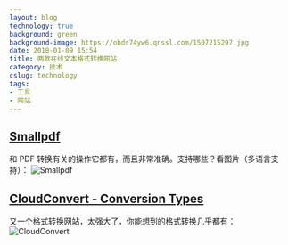 ```yaml
---
layout: blog
technology: true
background: green
background-image: https://obdr74yw6.qnssl.com/1507215297.jpg
date: 2018-01-09 15:54
title: 两款在线文本格式转换网站
category: 技术
cslug: technology
tags:
- 工具
- 网站
---
```


## [Smallpdf](https://smallpdf.com/)
和 PDF 转换有关的操作它都有，而且非常准确。支持哪些？看图片（多语言支持）：
![Smallpdf](https://ws1.sinaimg.cn/large/005QRCnggy1fk7rdq6owij311m0ivmyi.jpg)
## [CloudConvert - Conversion Types](https://cloudconvert.com/formats)
又一个格式转换网站，太强大了，你能想到的格式转换几乎都有：
![CloudConvert](https://ws1.sinaimg.cn/large/005QRCnggy1fk7reomicij31hc0qdtcx.jpg)
